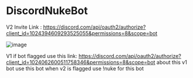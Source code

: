 # DiscordNukeBot

V2 Invite Link : https://discord.com/api/oauth2/authorize?client_id=1024394609293525055&permissions=8&scope=bot

![image](https://user-images.githubusercontent.com/107064155/192379730-10a08b4e-15b2-4f7e-9e05-e4127c205a23.png)









V1 if bot flagged use this link: https://discord.com/api/oauth2/authorize?client_id=1024062600511758346&permissions=8&scope=bot
about this v1 bot use this bot when v2 is flagged use !nuke for this bot
